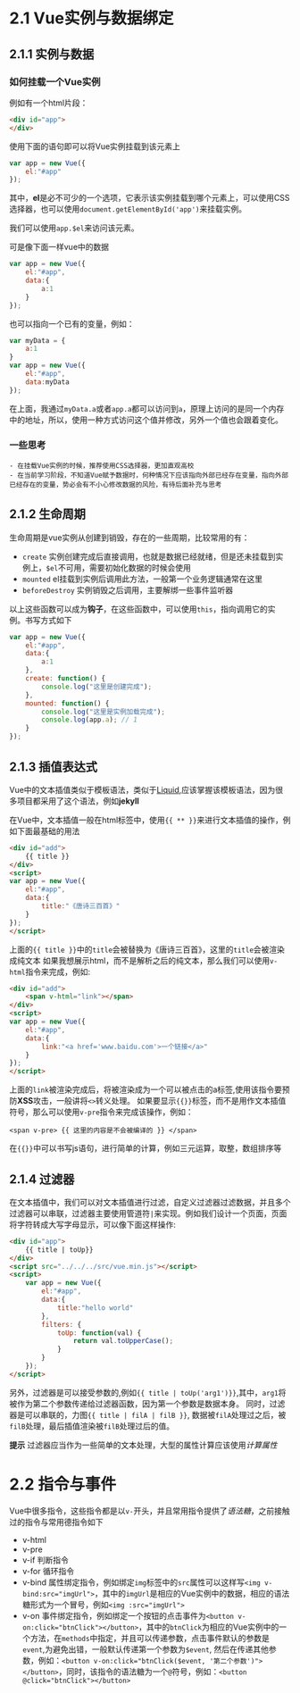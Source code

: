 # 2.1 Vue实例与数据绑定
## 2.1.1 实例与数据
### 如何挂载一个Vue实例

例如有一个html片段：

```html
<div id="app">
</div>
```

使用下面的语句即可以将Vue实例挂载到该元素上

```javascript
var app = new Vue({
	el:"#app"
});
```

其中，**el**是必不可少的一个选项，它表示该实例挂载到哪个元素上，可以使用CSS选择器，也可以使用`document.getElementById('app')`来挂载实例。

我们可以使用`app.$el`来访问该元素。

可是像下面一样vue中的数据

```javascript
var app = new Vue({
	el:"#app",
	data:{
		a:1
	}
});
```

也可以指向一个已有的变量，例如：

```javascript
var myData = {
	a:1
}
var app = new Vue({
	el:"#app",
	data:myData
});
```

在上面，我通过`myData.a`或者`app.a`都可以访问到`a`，原理上访问的是同一个内存中的地址，所以，使用一种方式访问这个值并修改，另外一个值也会跟着变化。

### 一些思考

	- 在挂载Vue实例的时候，推荐使用CSS选择器，更加直观高校
	- 在当前学习阶段，不知道Vue赋予数据时，何种情况下应该指向外部已经存在变量，指向外部已经存在的变量，势必会有不小心修改数据的风险，有待后面补充与思考

## 2.1.2 生命周期

生命周期是vue实例从创建到销毁，存在的一些周期，比较常用的有：

- `create` 实例创建完成后直接调用，也就是数据已经就绪，但是还未挂载到实例上，`$el`不可用，需要初始化数据的时候会使用
- `mounted` el挂载到实例后调用此方法，一般第一个业务逻辑通常在这里
- `beforeDestroy` 实例销毁之后调用，主要解绑一些事件监听器

以上这些函数可以成为**钩子**，在这些函数中，可以使用`this`，指向调用它的实例。书写方式如下

```javascript
var app = new Vue({
    el:"#app",
    data:{
        a:1
    },
    create: function() {
        console.log("这里是创建完成");
    },
    mounted: function() {
        console.log("这里是实例加载完成");
        console.log(app.a); // 1
    }
});
```

## 2.1.3 插值表达式

Vue中的文本插值类似于模板语法，类似于[Liquid](https://liquid.bootcss.com/),应该掌握该模板语法，因为很多项目都采用了这个语法，例如**jekyll**

在Vue中，文本插值一般在html标签中，使用` {{ ** }} `来进行文本插值的操作，例如下面最基础的用法

```html
<div id="add">
	{{ title }}
</div>
<script>
var app = new Vue({
	el:"#app",
	data:{
		title:"《唐诗三百首》"
	}
});
</script>
```

上面的`{{ title }}`中的`title`会被替换为《唐诗三百首》，这里的`title`会被渲染成纯文本
如果我想展示html，而不是解析之后的纯文本，那么我们可以使用`v-html`指令来完成，例如:

```html
<div id="add">
	<span v-html="link"></span>
</div>
<script>
var app = new Vue({
	el:"#app",
	data:{
		link:"<a href='www.baidu.com'>一个链接</a>"
	}
});
</script>
```

上面的`link`被渲染完成后，将被渲染成为一个可以被点击的a标签,使用该指令要预防**XSS**攻击，一般讲将`<>`转义处理。
如果要显示`{{}}`标签，而不是用作文本插值符号，那么可以使用`v-pre`指令来完成该操作，例如：

```
<span v-pre> {{ 这里的内容是不会被编译的 }} </span>
```

在`{{}}`中可以书写js语句，进行简单的计算，例如三元运算，取整，数组排序等

## 2.1.4 过滤器

在文本插值中，我们可以对文本插值进行过滤，自定义过滤器过滤数据，并且多个过滤器可以串联，过滤器主要使用管道符`|`来实现。例如我们设计一个页面，页面将字符转成大写字母显示，可以像下面这样操作:

```html
<div id="app">
    {{ title | toUp}}
</div>
<script src="../../../src/vue.min.js"></script>
<script>
    var app = new Vue({
        el:"#app",
        data:{
            title:"hello world"
        },
        filters: {
            toUp: function(val) {
                return val.toUpperCase();
            }
        }
    });
</script>
```

另外，过滤器是可以接受参数的,例如`{{ title | toUp('arg1')}}`,其中，`arg1`将被作为第二个参数传递给过滤器函数，因为第一个参数是数据本身。
同时，过滤器是可以串联的，力图`{{ title | filA | filB }}`, 数据被`filA`处理过之后，被`filB`处理，最后插值渲染被`filB`处理过后的值。

**提示** 过滤器应当作为一些简单的文本处理，大型的属性计算应该使用*计算属性*


# 2.2 指令与事件

Vue中很多指令，这些指令都是以`v-`开头，并且常用指令提供了*语法糖*，之前接触过的指令与常用德指令如下

- v-html
- v-pre
- v-if 判断指令
- v-for 循环指令
- v-bind 属性绑定指令，例如绑定`img`标签中的`src`属性可以这样写`<img v-bind:src="imgUrl">`，其中的`imgUrl`是相应的Vue实例中的数据，相应的语法糖形式为一个冒号，例如`<img :src="imgUrl">`
- v-on 事件绑定指令，例如绑定一个按钮的点击事件为`<button v-on:click="btnClick"></button>`，其中的`btnClick`为相应的Vue实例中的一个方法，在`methods`中指定，并且可以传递参数，点击事件默认的参数是`event`,为避免出错，一般默认传递第一个参数为`$event`, 然后在传递其他参数，例如：`<button v-on:click="btnClick($event, '第二个参数')"></button>`，同时，该指令的语法糖为一个`@`符号，例如：`<button @click="btnClick"></button>`

